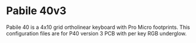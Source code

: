 # Pabile 40v3

Pabile 40 is a 4x10 grid ortholinear keyboard with Pro Micro footprints. This configuration files are for P40 version 3 PCB with per key RGB underglow.
